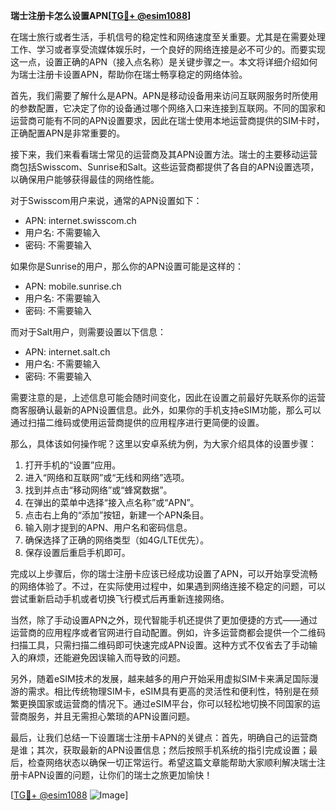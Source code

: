 **瑞士注册卡怎么设置APN[[TG💪+ @esim1088](https://t.me/s/esim1088)]**

在瑞士旅行或者生活，手机信号的稳定性和网络速度至关重要。尤其是在需要处理工作、学习或者享受流媒体娱乐时，一个良好的网络连接是必不可少的。而要实现这一点，设置正确的APN（接入点名称）是关键步骤之一。本文将详细介绍如何为瑞士注册卡设置APN，帮助你在瑞士畅享稳定的网络体验。

首先，我们需要了解什么是APN。APN是移动设备用来访问互联网服务时所使用的参数配置，它决定了你的设备通过哪个网络入口来连接到互联网。不同的国家和运营商可能有不同的APN设置要求，因此在瑞士使用本地运营商提供的SIM卡时，正确配置APN是非常重要的。

接下来，我们来看看瑞士常见的运营商及其APN设置方法。瑞士的主要移动运营商包括Swisscom、Sunrise和Salt。这些运营商都提供了各自的APN设置选项，以确保用户能够获得最佳的网络性能。

对于Swisscom用户来说，通常的APN设置如下：
- APN: internet.swisscom.ch
- 用户名: 不需要输入
- 密码: 不需要输入

如果你是Sunrise的用户，那么你的APN设置可能是这样的：
- APN: mobile.sunrise.ch
- 用户名: 不需要输入
- 密码: 不需要输入

而对于Salt用户，则需要设置以下信息：
- APN: internet.salt.ch
- 用户名: 不需要输入
- 密码: 不需要输入

需要注意的是，上述信息可能会随时间变化，因此在设置之前最好先联系你的运营商客服确认最新的APN设置信息。此外，如果你的手机支持eSIM功能，那么可以通过扫描二维码或使用运营商提供的应用程序进行更简便的设置。

那么，具体该如何操作呢？这里以安卓系统为例，为大家介绍具体的设置步骤：

1. 打开手机的“设置”应用。
2. 进入“网络和互联网”或“无线和网络”选项。
3. 找到并点击“移动网络”或“蜂窝数据”。
4. 在弹出的菜单中选择“接入点名称”或“APN”。
5. 点击右上角的“添加”按钮，新建一个APN条目。
6. 输入刚才提到的APN、用户名和密码信息。
7. 确保选择了正确的网络类型（如4G/LTE优先）。
8. 保存设置后重启手机即可。

完成以上步骤后，你的瑞士注册卡应该已经成功设置了APN，可以开始享受流畅的网络体验了。不过，在实际使用过程中，如果遇到网络连接不稳定的问题，可以尝试重新启动手机或者切换飞行模式后再重新连接网络。

当然，除了手动设置APN之外，现代智能手机还提供了更加便捷的方式——通过运营商的应用程序或者官网进行自动配置。例如，许多运营商都会提供一个二维码扫描工具，只需扫描二维码即可快速完成APN设置。这种方式不仅省去了手动输入的麻烦，还能避免因误输入而导致的问题。

另外，随着eSIM技术的发展，越来越多的用户开始采用虚拟SIM卡来满足国际漫游的需求。相比传统物理SIM卡，eSIM具有更高的灵活性和便利性，特别是在频繁更换国家或运营商的情况下。通过eSIM平台，你可以轻松地切换不同国家的运营商服务，并且无需担心繁琐的APN设置问题。

最后，让我们总结一下设置瑞士注册卡APN的关键点：首先，明确自己的运营商是谁；其次，获取最新的APN设置信息；然后按照手机系统的指引完成设置；最后，检查网络状态以确保一切正常运行。希望这篇文章能帮助大家顺利解决瑞士注册卡APN设置的问题，让你们的瑞士之旅更加愉快！

[[TG💪+ @esim1088](https://t.me/s/esim1088) ![Image](https://i.postimg.cc/4NQfJmqS/Snipaste-2025-05-13-00-14-12.png)]